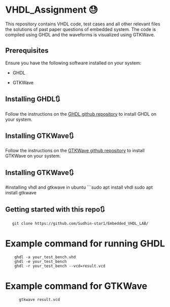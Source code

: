 # VHDL_Assignment 😓

This repository contains VHDL code, test cases and all other relevant files  the solutions of past paper questions of embedded system. The code is compiled using GHDL and the waveforms is visualized using GTKWave.

## Prerequisites

Ensure you have the following software installed on your system:

* GHDL

* GTKWave 

## Installing GHDL🔃
Follow the instructions on the [GHDL github repository](https://github.com/ghdl/ghdl/releases) to install GHDL on your system.

## Installing GTKWave🔃
Follow the instructions on the [GTKWave github repository](https://github.com/gtkwave/gtkwave) to install GTKWave on your system.

## Installing GTKWave🔃
 #installing vhdl and gtkwave in ubuntu
             ```sudo apt install vhdl
                    sudo apt install gtkwave

## Getting started with this repo🔃
       git clone https://github.com/Sudhin-star1/Embedded_VHDL_LAB/

   # Example command for running GHDL
        ghdl -a your_test_bench.vhd
        ghdl -e your_test_bench
        ghdl -r your_test_bench --vcd=result.vcd


  
# Example command for GTKWave
          gtkwave result.vcd
